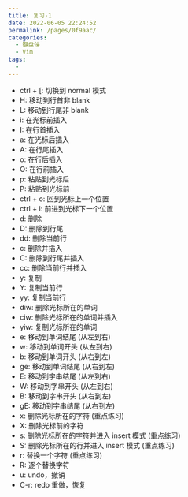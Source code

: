 ```yaml
---
title: 复习-1
date: 2022-06-05 22:24:52
permalink: /pages/0f9aac/
categories:
  - 键盘侠
  - Vim
tags:
  -
---
```

- ctrl + [: 切换到 normal 模式
- H: 移动到行首非 blank
- L: 移动到行尾非 blank
- i: 在光标前插入
- I: 在行首插入
- a: 在光标后插入
- A: 在行尾插入
- o: 在行后插入
- O: 在行前插入
- p: 粘贴到光标后
- P: 粘贴到光标前
- ctrl + o: 回到光标上一个位置
- ctrl + i: 前进到光标下一个位置
- d: 删除
- D: 删除到行尾
- dd: 删除当前行
- c: 删除并插入
- C: 删除到行尾并插入
- cc: 删除当前行并插入
- y: 复制
- Y: 复制当前行
- yy: 复制当前行
- diw: 删除光标所在的单词
- ciw: 删除光标所在的单词并插入
- yiw: 复制光标所在的单词
- e: 移动到单词结尾 (从左到右)
- w: 移动到单词开头 (从左到右)
- b: 移动到单词开头 (从右到左)
- ge: 移动到单词结尾 (从右到左)
- E: 移动到字串结尾 (从左到右)
- W: 移动到字串开头 (从左到右)
- B: 移动到字串开头 (从右到左)
- gE: 移动到字串结尾 (从右到左)
- x: 删除光标所在的字符 (重点练习)
- X: 删除光标前的字符
- s: 删除光标所在的字符并进入 insert 模式 (重点练习)
- S: 删除光标所在的行并进入 insert 模式 (重点练习)
- r: 替换一个字符 (重点练习)
- R: 逐个替换字符
- u: undo，撤销
- C-r: redo 重做，恢复
